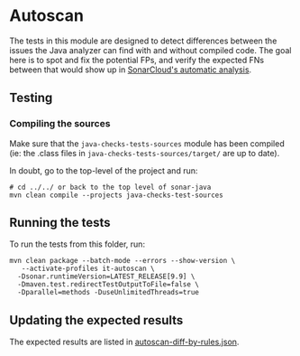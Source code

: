# Autoscan

The tests in this module are designed to detect differences between the issues the Java analyzer can find with and without compiled code.
The goal here is to spot and fix the potential FPs, and verify the expected FNs between that would show up in [SonarCloud's automatic analysis](https://docs.sonarcloud.io/advanced-setup/automatic-analysis/).

## Testing

### Compiling the sources

Make sure that the `java-checks-tests-sources` module has been compiled (ie: the .class files in `java-checks-tests-sources/target/` are up to date).

In doubt, go to the top-level of the project and run:
```shell
# cd ../../ or back to the top level of sonar-java
mvn clean compile --projects java-checks-test-sources
```

## Running the tests

To run the tests from this folder, run:
```shell
mvn clean package --batch-mode --errors --show-version \
   --activate-profiles it-autoscan \
  -Dsonar.runtimeVersion=LATEST_RELEASE[9.9] \
  -Dmaven.test.redirectTestOutputToFile=false \
  -Dparallel=methods -DuseUnlimitedThreads=true
```


## Updating the expected results

The expected results are listed in [autoscan-diff-by-rules.json](src%2Ftest%2Fresources%2Fautoscan%2Fautoscan-diff-by-rules.json). 
